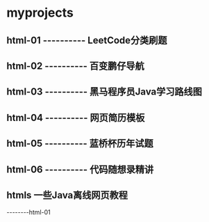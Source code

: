 # myprojects

## html-01  ----------  LeetCode分类刷题
## html-02  ----------  百变鹏仔导航
## html-03  ----------  黑马程序员Java学习路线图
## html-04  ----------  网页简历模板
## html-05  ----------  蓝桥杯历年试题
## html-06  ----------  代码随想录精讲

## htmls 一些Java离线网页教程
--------html-01 
